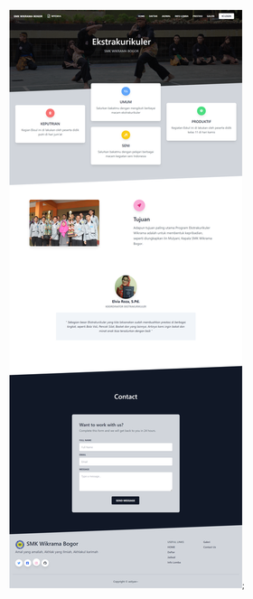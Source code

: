 ![Screenshot](https://github.com/astiyanurhayati/eskulkul/blob/main/screencapture-localhost-8000-2023-01-05-09_32_14.png);
